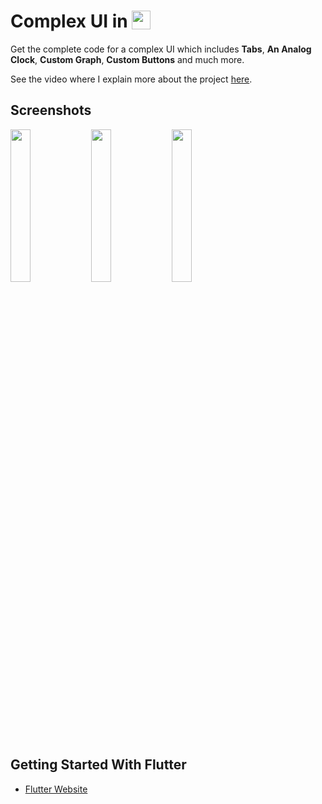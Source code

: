 # Complex UI in  <img src='http://sovitpoudel.com.np/wp-content/uploads/2019/01/flutter.png' height='30' width='30' align='top'>

Get the complete code for a complex UI which includes **Tabs**, **An Analog Clock**, **Custom Graph**, **Custom Buttons** and much more.

See the video where I explain more about the project [here]().

## Screenshots

<img src='https://github.com/Ronak99/ClockApp/blob/master/screenshots/layout.gif' align='left' width='25%'>

<img src='https://github.com/Ronak99/ClockApp/blob/master/screenshots/flutter_01.png' align='left' width='25%'>

<img src='https://github.com/Ronak99/ClockApp/blob/master/screenshots/flutter_02.png' width='25%'>

## Getting Started With Flutter

 - [Flutter Website](https://flutter.dev/)


 
